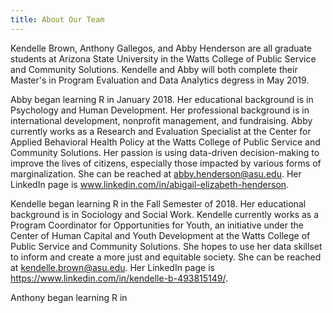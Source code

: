 ```yaml
---
title: About Our Team
---
```



Kendelle Brown, Anthony Gallegos, and Abby Henderson are all graduate students at Arizona State University in the Watts College of Public Service and Community Solutions. Kendelle and Abby will both complete their Master's in Program Evaluation and Data Analytics degress in May 2019. 

Abby began learning R in January 2018. Her educational background is in Psychology and Human Development. Her professional background is in international development, nonprofit management, and fundraising. Abby currently works as a Research and Evaluation Specialist at the Center for Applied Behavioral Health Policy at the Watts College of Public Service and Community Solutions. Her passion is using data-driven decision-making to improve the lives of citizens, especially those impacted by various forms of marginalization. She can be reached at abby.henderson@asu.edu. Her LinkedIn page is www.linkedin.com/in/abigail-elizabeth-henderson.

Kendelle began learning R in the Fall Semester of 2018. Her educational background is in Sociology and Social Work. Kendelle currently works as a Program Coordinator for Opportunities for Youth, an initiative under the Center of Human Capital and Youth Development at the Watts College of Public Service and Community Solutions. She hopes to use her data skillset to inform and create a more just and equitable society. She can be reached at kendelle.brown@asu.edu. Her LinkedIn page is https://www.linkedin.com/in/kendelle-b-493815149/.

Anthony began learning R in 
